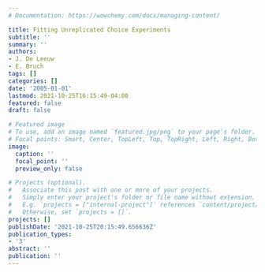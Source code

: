 ```yaml
---
# Documentation: https://wowchemy.com/docs/managing-content/

title: Fitting Unreplicated Choice Experiments
subtitle: ''
summary: ''
authors:
- J. De Leeuw
- E. Bruch
tags: []
categories: []
date: '2005-01-01'
lastmod: 2021-10-25T16:15:49-04:00
featured: false
draft: false

# Featured image
# To use, add an image named `featured.jpg/png` to your page's folder.
# Focal points: Smart, Center, TopLeft, Top, TopRight, Left, Right, BottomLeft, Bottom, BottomRight.
image:
  caption: ''
  focal_point: ''
  preview_only: false

# Projects (optional).
#   Associate this post with one or more of your projects.
#   Simply enter your project's folder or file name without extension.
#   E.g. `projects = ["internal-project"]` references `content/project/deep-learning/index.md`.
#   Otherwise, set `projects = []`.
projects: []
publishDate: '2021-10-25T20:15:49.656636Z'
publication_types:
- '3'
abstract: ''
publication: ''
---
```

